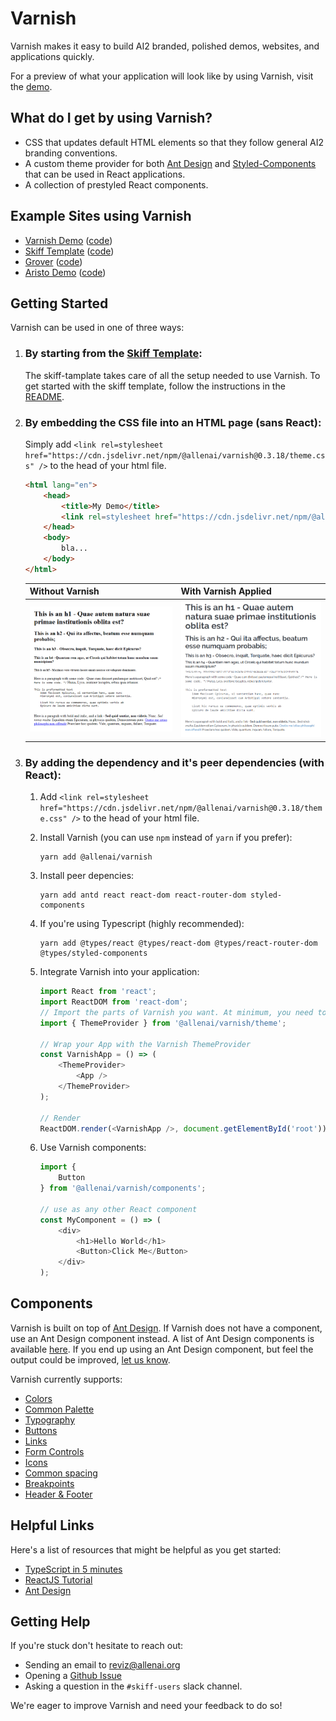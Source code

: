 # Varnish

Varnish makes it easy to build AI2 branded, polished demos, websites, and 
applications quickly.

For a preview of what your application will look like by using Varnish, visit
the [demo](https://varnish.staging.apps.allenai.org).

## What do I get by using Varnish? 

* CSS that updates default HTML elements so that they follow general AI2
  branding conventions.
* A custom theme provider for both [Ant Design](https://ant.design) and [Styled-Components](https://www.styled-components.com/)
  that can be used in React applications.
* A collection of prestyled React components. 

## Example Sites using Varnish 

* [Varnish Demo](https://varnish.staging.apps.allenai.org/) ([code](https://github.com/allenai/varnish/tree/master/ui/src/demo))
* [Skiff Template](https://skiff-template.apps.allenai.org/) ([code](https://github.com/allenai/skiff-template/tree/master/ui))
* [Grover](https://grover.apps.allenai.org/) ([code](https://github.com/allenai/grover-demo/tree/master/ui))
* [Aristo Demo](https://aristo-demo-2019.apps.allenai.org/) ([code](https://github.com/allenai/aristo-demo-2019/tree/master/ui))


## Getting Started

Varnish can be used in one of three ways: 

1. ### By starting from the [Skiff Template](https://github.com/allenai/skiff-template/):

    The skiff-tamplate takes care of all the setup needed to use Varnish.  To get started with the skiff template, follow the instructions in the [README](https://github.com/allenai/skiff-template/blob/master/README.md).

1. ### By embedding the CSS file into an HTML page (sans React):

    Simply add `<link rel=stylesheet href="https://cdn.jsdelivr.net/npm/@allenai/varnish@0.3.18/theme.css" />` to the head of your html file.

    ```html
    <html lang="en">
        <head>
            <title>My Demo</title>
            <link rel=stylesheet href="https://cdn.jsdelivr.net/npm/@allenai/varnish@0.3.18/theme.css" />
        </head>
        <body>
            bla...
        </body>
    </html>
    ```

    | Without Varnish | With Varnish Applied |
    | ----------- | ----------- |
    | <img src="./before.png" alt="without varnish"> | <img src="./after.png" alt="without varnish"> |

1. ### By adding the dependency and it's peer dependencies (with React): 

    1. Add `<link rel=stylesheet href="https://cdn.jsdelivr.net/npm/@allenai/varnish@0.3.18/theme.css" />` to the head of your html file.

    1. Install Varnish (you can use `npm` instead of `yarn` if you prefer):
        ```
        yarn add @allenai/varnish
        ```

    1. Install peer depencies:
        ```
        yarn add antd react react-dom react-router-dom styled-components
        ```
    
    1. If you're using Typescript (highly recommended):
        ```
        yarn add @types/react @types/react-dom @types/react-router-dom @types/styled-components
        ```

    1. Integrate Varnish into your application: 

        ```typescript
        import React from 'react';
        import ReactDOM from 'react-dom';
        // Import the parts of Varnish you want. At minimum, you need to import the ThemeProvider
        import { ThemeProvider } from '@allenai/varnish/theme';

        // Wrap your App with the Varnish ThemeProvider
        const VarnishApp = () => (
            <ThemeProvider>
                <App />
            </ThemeProvider>
        );

        // Render
       ReactDOM.render(<VarnishApp />, document.getElementById('root'));
        ```

    1. Use Varnish components:

        ```typescript
        import {
            Button
        } from '@allenai/varnish/components';

        // use as any other React component
        const MyComponent = () => (
            <div>
                <h1>Hello World</h1>
                <Button>Click Me</Button>
            </div>
        );
        ```

## Components

Varnish is built on top of [Ant Design](https://ant.design/).
If Varnish does not have a component, use an Ant Design component instead.
A list of Ant Design components is available [here](https://ant.design/docs/react/introduce).
If you end up using an Ant Design component, but feel the output could be 
improved, [let us know](mailto:reviz@allenai.org).

Varnish currently supports:

* [Colors](https://varnish.staging.apps.allenai.org/design/colors)
* [Common Palette](https://varnish.staging.apps.allenai.org/design/palette)
* [Typography](https://varnish.staging.apps.allenai.org/design/typography)
* [Buttons](https://varnish.staging.apps.allenai.org/design/buttons)
* [Links](https://varnish.staging.apps.allenai.org/design/links)
* [Form Controls](https://varnish.staging.apps.allenai.org/design/forms)
* [Icons](https://varnish.staging.apps.allenai.org/design/icons)
* [Common spacing](https://varnish.staging.apps.allenai.org/design/spacing)
* [Breakpoints](https://varnish.staging.apps.allenai.org/design/breakpoints)
* [Header & Footer](https://varnish.staging.apps.allenai.org/design/header)

## Helpful Links

Here's a list of resources that might be helpful as you get started:

* [TypeScript in 5 minutes](https://www.typescriptlang.org/docs/handbook/typescript-in-5-minutes.html)
* [ReactJS Tutorial](https://reactjs.org/tutorial/tutorial.html)
* [Ant Design](https://ant.design)

## Getting Help

If you're stuck don't hesitate to reach out:

* Sending an email to [reviz@allenai.org](mailto:reviz@allenai.org)
* Opening a [Github Issue](https://github.com/allenai/varnish/issues/new/choose)
* Asking a question in the `#skiff-users` slack channel.

We're eager to improve Varnish and need your feedback to do so!
